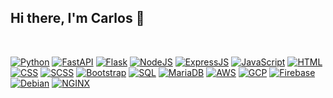 ## Hi there, I'm Carlos 👋
<br>

[![Python](https://img.shields.io/badge/-Python-3776AB?style=for-the-badge&logo=python&logoColor=white&style=flat)](https://www.python.org/)
[![FastAPI](https://img.shields.io/badge/FastAPI-009688?logo=fastapi&logoColor=white&style=flat)](https://fastapi.tiangolo.com/)
[![Flask](https://img.shields.io/badge/Flask-000000?logo=flask&logoColor=white&style=flat)](https://flask.palletsprojects.com/en/2.0.x/)
[![NodeJS](https://img.shields.io/badge/NodeJS-339933?logo=node.js&logoColor=white&style=flat)](https://nodejs.org/en/)
[![ExpressJS](https://img.shields.io/badge/ExpressJS-000000?logo=express&logoColor=white&style=flat)](https://expressjs.com/)
[![JavaScript](https://img.shields.io/badge/JavaScript-FFCA28?logo=javascript&logoColor=white&style=flat)](https://developer.mozilla.org/en-US/docs/Web/JavaScript)
[![HTML](https://img.shields.io/badge/HTML-E34F26?logo=html5&logoColor=white&style=flat)](https://developer.mozilla.org/en-US/docs/Web/HTML)
[![CSS](https://img.shields.io/badge/CSS-1572B6?logo=css3&logoColor=white&style=flat)](https://developer.mozilla.org/en-US/docs/Web/CSS)
[![SCSS](https://img.shields.io/badge/SCSS-CC6699?logo=sass&logoColor=white&style=flat)](https://sass-lang.com/)
[![Bootstrap](https://img.shields.io/badge/Bootstrap-7952B3?logo=bootstrap&logoColor=white&style=flat)](https://getbootstrap.com/)
[![SQL](https://img.shields.io/badge/SQL-CC2927?logo=microsoft+sql+server&logoColor=white&style=flat)](https://www.microsoft.com/en-us/sql-server/sql-server-2019)
[![MariaDB](https://img.shields.io/badge/MariaDB-003545?logo=mariadb&logoColor=white&style=flat)](https://mariadb.org/)
[![AWS](https://img.shields.io/badge/AWS-232F3E?logo=amazon+aws&logoColor=white&style=flat)](https://aws.amazon.com/)
[![GCP](https://img.shields.io/badge/GCP-4285F4?logo=google+cloud&logoColor=white&style=flat)](https://cloud.google.com/)
[![Firebase](https://img.shields.io/badge/Firebase-FFCA28?logo=firebase&logoColor=white&style=flat)](https://firebase.google.com/)
[![Debian](https://img.shields.io/badge/Debian-A81D33?logo=debian&logoColor=white&style=flat)](https://www.debian.org/)
[![NGINX](https://img.shields.io/badge/NGINX-009639?logo=nginx&logoColor=white&style=flat)](https://www.nginx.com/)
<!-- [![Python](https://img.shields.io/badge/&#8203;-Python-3776AB?style=for-the-badge&logo=python&logoColor=white&style=flat)](https://www.python.org/) -->
<!-- <br> -->

<!-- [![Carlos's GitHub stats](https://github-readme-stats.vercel.app/api?username=carlosm3&show_icons=false)](https://github.com/carlosm3) -->